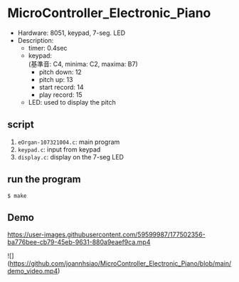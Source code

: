 # MicroController_Electronic_Piano
- Hardware: 8051, keypad, 7-seg. LED
- Description:  
	- timer: 0.4sec
	- keypad:  
		(基準音: C4, minima: C2, maxima: B7)  
		- pitch down: 12  
		- pitch up: 13  
		- start record: 14  
		- play record: 15  
	- LED: used to display the pitch

## script
1. `eOrgan-107321004.c`: main program
2. `keypad.c`: input from keypad
3. `display.c`: display on the 7-seg LED

## run the program
```
$ make
```

## Demo
https://user-images.githubusercontent.com/59599987/177502356-ba776bee-cb79-45eb-9631-880a9eaef9ca.mp4

![] (https://github.com/joannhsiao/MicroController_Electronic_Piano/blob/main/demo_video.mp4)
